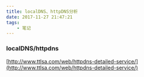 ```yaml
---
title: localDNS、httpDNS分析
date: 2017-11-27 21:47:21
tags: 
    - 笔记
---
```


### localDNS/httpdns
[http://www.ttlsa.com/web/httpdns-detailed-service/](http://www.ttlsa.com/web/httpdns-detailed-service/)
